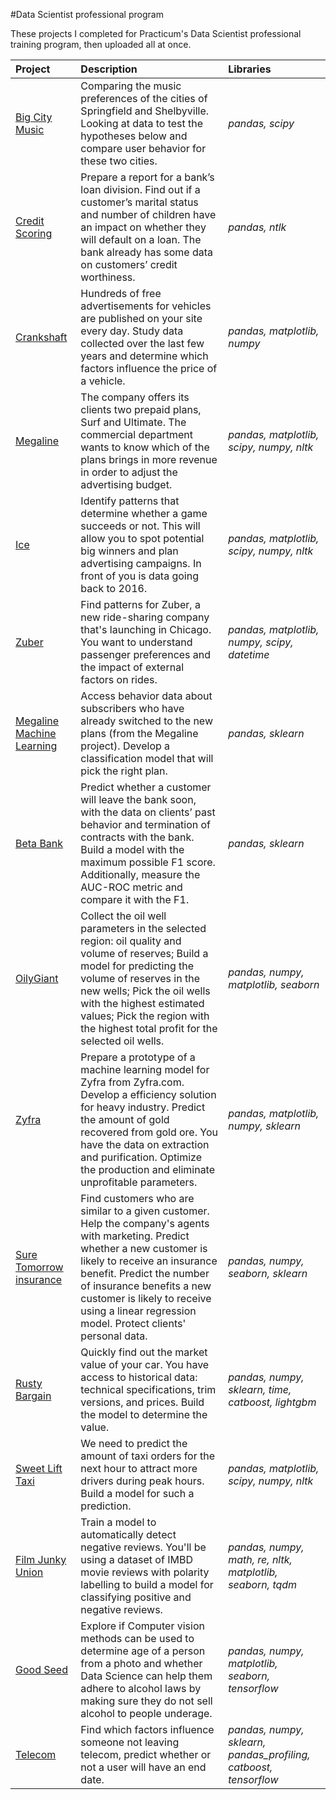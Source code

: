 #Data Scientist professional program


These projects I completed for Practicum's Data Scientist professional training program, then uploaded all at once.

| Project               | Description                                                                                 | Libraries                      |
|:--------------------- |:------------------------------------------------------------------------------------------- |:------------------------------ |
| [Big City Music](https://github.com/BenitolSantos/Data_Science_Projects/tree/main/Big%20City%20Music "Big City Music") | Comparing the music preferences of the cities of Springfield and Shelbyville. Looking at data to test the hypotheses below and compare user behavior for these two cities.| *pandas, scipy* |
| [Credit Scoring](https://github.com/BenitolSantos/Data_Science_Projects/tree/main/Credit%20Scoring "Credit Scoring")| Prepare a report for a bank’s loan division. Find out if a customer’s marital status and number of children have an impact on whether they will default on a loan. The bank already has some data on customers’ credit worthiness.| *pandas, ntlk* |
|[Crankshaft](https://github.com/BenitolSantos/Data_Science_Projects/tree/main/Crankshaft "Crankshaft") | Hundreds of free advertisements for vehicles are published on your site every day. Study data collected over the last few years and determine which factors influence the price of a vehicle. |*pandas, matplotlib, numpy*|
|[Megaline](https://github.com/BenitolSantos/Data_Science_Projects/tree/main/Megaline "Megaline") | The company offers its clients two prepaid plans, Surf and Ultimate. The commercial department wants to know which of the plans brings in more revenue in order to adjust the advertising budget. |*pandas, matplotlib, scipy, numpy, nltk*|
|[Ice](https://github.com/BenitolSantos/Data_Science_Projects/tree/main/Ice "Ice") | Identify patterns that determine whether a game succeeds or not. This will allow you to spot potential big winners and plan advertising campaigns. In front of you is data going back to 2016. |*pandas, matplotlib, scipy, numpy, nltk*|
|[Zuber](https://github.com/BenitolSantos/Data_Science_Projects/tree/main/Zuber "Zuber") | Find patterns for Zuber, a new ride-sharing company that's launching in Chicago. You want to understand passenger preferences and the impact of external factors on rides.|*pandas, matplotlib, numpy, scipy, datetime*|
|[Megaline Machine Learning](https://github.com/BenitolSantos/Data_Science_Projects/tree/main/Megaline%20Machine%20Learning "Megaline Machine Learning") | Access behavior data about subscribers who have already switched to the new plans (from the Megaline project). Develop a classification model that will pick the right plan. |*pandas, sklearn*|
|[Beta Bank](https://github.com/BenitolSantos/Data_Science_Projects/tree/main/Beta%20Bank "Beta Bank") | Predict whether a customer will leave the bank soon, with the data on clients’ past behavior and termination of contracts with the bank. Build a model with the maximum possible F1 score. Additionally, measure the AUC-ROC metric and compare it with the F1. |*pandas, sklearn*|
|[OilyGiant](https://github.com/BenitolSantos/Data_Science_Projects/tree/main/OilyGiant "OilyGiant")| Collect the oil well parameters in the selected region: oil quality and volume of reserves; Build a model for predicting the volume of reserves in the new wells; Pick the oil wells with the highest estimated values; Pick the region with the highest total profit for the selected oil wells. |*pandas, numpy, matplotlib, seaborn*|
|[Zyfra](https://github.com/BenitolSantos/Data_Science_Projects/tree/main/Zyfra "Zyfra")| Prepare a prototype of a machine learning model for Zyfra from Zyfra.com. Develop a efficiency solution for heavy industry. Predict the amount of gold recovered from gold ore. You have the data on extraction and purification. Optimize the production and eliminate unprofitable parameters. |*pandas, matplotlib, numpy, sklearn*|
|[Sure Tomorrow insurance](https://github.com/BenitolSantos/Data_Science_Projects/tree/main/Sure%20Tomorrow%20insurance "Sure Tomorrow insurance") | Find customers who are similar to a given customer. Help the company's agents with marketing. Predict whether a new customer is likely to receive an insurance benefit. Predict the number of insurance benefits a new customer is likely to receive using a linear regression model. Protect clients' personal data. |*pandas, numpy, seaborn, sklearn*|
|[Rusty Bargain](https://github.com/BenitolSantos/Data_Science_Projects/tree/main/Rusty%20Bargain "Rusty Bargain") | Quickly find out the market value of your car. You have access to historical data: technical specifications, trim versions, and prices. Build the model to determine the value. |*pandas, numpy, sklearn, time, catboost, lightgbm*|
|[Sweet Lift Taxi](https://github.com/BenitolSantos/Data_Science_Projects/tree/main/Sweet%20Lift%20Taxi "Sweet Lift Taxi") | We need to predict the amount of taxi orders for the next hour to attract more drivers during peak hours. Build a model for such a prediction.| *pandas, matplotlib, scipy, numpy, nltk*|
|[Film Junky Union](https://github.com/BenitolSantos/Data_Science_Projects/tree/main/Film%20Junky%20Union "Film Junky Union") | Train a model to automatically detect negative reviews. You'll be using a dataset of IMBD movie reviews with polarity labelling to build a model for classifying positive and negative reviews. |*pandas, numpy, math, re, nltk, matplotlib, seaborn, tqdm*|
|[Good Seed](https://github.com/BenitolSantos/Data_Science_Projects/tree/main/Good%20Seed "Good Seed") | Explore if Computer vision methods can be used to determine age of a person from a photo and whether Data Science can help them adhere to alcohol laws by making sure they do not sell alcohol to people underage. |*pandas, numpy, matplotlib, seaborn, tensorflow*|
|[Telecom](https://github.com/BenitolSantos/Data_Science_Projects/tree/main/Telecom "Telecom") | Find which factors influence someone not leaving telecom, predict whether or not a user will have an end date. |*pandas, numpy, sklearn, pandas_profiling, catboost, tensorflow*|

